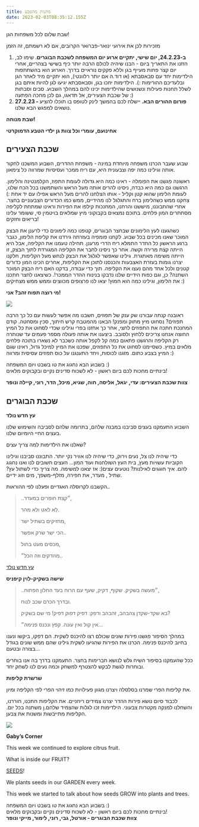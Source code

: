 ```yaml
---
title: מתנות מהטבע
date: 2023-02-03T08:35:12.155Z
---
```

<!--StartFragment-->

שבת שלום לכל משפחות הגן! 

מזכירות לכן את אירועי ינואר-פברואר הקרובים, אם לא רשמתם, זה הזמן

1. **ב-24.2.23, יום שישי, יתקיים ארוע יום המשפחה לשכבת הבוגרים**. שימו לב, הזזנו את התאריך ביום - הבנו שיהיה לכולם הרבה יותר כיף בשישי בצהריים, אחרי יום קצר פחות מעייף בגן וללא פקקים נוראיים בדרך. הארוע הוא בהשתתפות הילדימות יחד עם סבאסבתא (או דוד.ה אם יותר רלוונטי), הוא יתקיים מיד לאחר הגן ובלעדיכם ההורימות :). הילדימות יחכו בגן, וסבאסבתא יגיעו לגן להיות איתם בגן לשלל תחנות פעילות ונשנושים שהילדימות יכינו להם במהלך השבוע. סבים וסבתות של שכבת הצעירים, אל תדאגו, גם לכן מחכה הפתעה :)
2. **27.2.23 - פורום ההורים הבא.** יישלח לכם בהמשך לינק לטופס בו תוכלו להציע נושאים למפגש הבא שלנו.

**שבת מנוחה!**

**אחינועם, עומרי וכל צוות גן ילדי הטבע הדמוקרטי**

## **שכבת הצעירים**

שבוע שעבר הכרנו משפחה מיוחדת במינה - משפחת ההדרים, השבוע המשכנו לחקור אותה וגילינו כמה יפה וצבעונית היא, עם ריח ממכר ועסיסיות שמרווה כל צימאון.

ראשונה פגשנו את הפומלה - ראינו כמה היא גדולה לעומת התפוז, הקלמנטינה והלימון. הרגשנו גם כמה היא כבדה, ניסינו להרים אותה מעל הראש והשתמשנו בכל הכח שלנו, לעומת הלימון שהוא קטן וקליל - אותו הצלחנו להרים מעל הראש אפילו עם יד אחת :) צחקנו ממש כשהלימון ברח והתגלגל לנו מהידיים, ממש כמו הכדורים הצבעוניים בחצר. אחרי שהתבוננו, מיששנו והרחנו, המחנכות קילפו את הפירות וראינו שמתחת לקליפה מסתתרים המון פלחים. בתוכם נמצאים בקבוקוני מיץ שמלאים בויטמין סי, ששומר עלינו בריאים וחזקים!



כשהגענו לעץ הלימונים שבחצר הבוגרים, קטפנו כמה לימונים כדי לרענן את הבצק המוכר שאנו מכינים בכל שבוע. לקחנו פומפיה בעזרתה גירדנו את קליפת הלימון, כגבר ברגע הראשון כל החדר התמלא ריח הדרי מרענן. תחילה טעמנו את הקליפה, אבל היא הייתה קצת מרירה וקשה. אחר כך ניסינו לחבר את הקליפה המגורדת לתוך הבצק, זו הייתה משימה מאתגרת. גילינו שאפשר לגלגל את הבצק לנחש מעל הקליפות, חלקנו יצרנו גומות בעזרת האצבעות והכנסנו לתוכן את הקליפות, אחרים הכינו המון כדורים קטנים ולכל אחד מהם נעצו את הקליפה. תוך כדי עבודה, בדקנו האם ריח הבצק המוכר השתנה? כן, וגם כפות הידיים שלנו נדבקו בנינוח ההדר הממכר!. כשיצאנו לחצר חתכנו את הלימון, וגילינו כמה הוא חמוץ! יצאו לנו פרצופים מכווצים וממש ממש מצחיקים :)



**מי רוצה תפוח זהב? אני!** 

![](/assets/pics/uploads/סחיטת-תפוזים-ילדי-הטבע.jpg)

ראובנה קנתה עבורנו שק ענק של תפוזים, חשבנו מה אפשר לעשות עם כל כך הרבה תפוזים? נסחוט מיץ מתוק ומפנק! הבאנו מהמטבח קרש חיתוך, סכין ומסחטה. קודם המחנכת חתכה את התפוזים לחצי, אחר כך אחזנו בפרי וגילינו שכדי לסחוט את כל המיץ החוצה אנחנו צריכים ללחוץ ולסובב. ביצענו את אותה פעולה מספר פעמים עד שנותרה רק הקליפה והרגשנו פתאום כמה קל לקפל אותה כשכבר לא נשארו בתוכה פלחים מלאים במיץ. כשסיימנו לסחוט את כל התפוזים, שפכנו את המיץ למיכל גדול, ראינו שגם המיץ בצבע כתום. מזגנו לכוסות, ויחד התענגנו על כוס תפוזים עסיסית ומרווה :)

בשבוע הבא נחגוג את טו בשבט ויום המשפחה :)\
בינתיים מחכות לכם ביום ראשון - לא לשכוח סדינים נקיים ובקבוקים מלאים!

**צוות שכבת הצעירים: עדי, יגאל, אליסה, חוה, שגיא, מיכל, הדר, רוני, קיילה ונופר**

## **שכבת הבוגרים**

**עץ חדש נולד**

השבוע התעמקנו בעצים סביבנו במבנה שלהם, בתרומה שלהם לסביבה והשימוש שלנו בעצים החיי היומיום שלנו.

שאלנו את הילדימות למה צריך עצים?

כדי שיהיה לנו צל, נעים וירוק, כדי שיהיה לנו אוויר נקי יותר. התבוננו סביבנו וגילינו הקוביות עשויות מעץ, בית העץ השולחנות ועוד המון… העצים חשובים לנו ואנו נחגוג להם. איך חוגגים לאילנות? נוטעים עצים(: אז יצאנו למשימה. מה צריך כדי לשתול עץ? שתיל , מעדר, את חפירה, מזלף-משפך, מים וזוג ידיים.

הקשבנו לקרוסלה האגדיים ופעלנו לפי ההוראות.. 

> ..״קצת חופרים במעדר, 
>
> לא לאט ולא מהר. 
>
> מחזיקים בשתיל ישר, 
>
> הכי ישר שרק אפשר..
>
> מכסים מעט בחול, 
>
> מהדקים וזה הכל״..

[עץ חדש נולד](https://youtu.be/fxsINVc-Doc)



**שישה בשקיק-לוין קיפניס**

> ..״מעשה בשקיק. שקוף, דקיק, שעף עם הרוח בעד החלון הפתוח,
>
> ובדרך הכרם שכב לנוח.
>
> בא שקד-שקדן צהבהב, זהבהב ודפק: דפיק דפוק דפיק! מי שם בשקיק?
>
> אין קול ואין עונה. קפץ ונכנס פנימה״… 

במהלך הסיפור פגשנו פירות שונים שכולם רצו להיכנס לשקית. הם דפקו, ביקשו ונענו בחיוב להיכנס פנימה. הכרנו את הפירות שהגיעו לשקית גילינו שהם ממש שונים בגודל בצורה ובטעם…

ככל שהעמקנו בסיפור השיח גלש לנושא חברימות בחצר. התעמקנו בדרך בה אנו בוחרים ובוחרות לגשת לבקש להצטרף למשחק וכמה נעים לנו לשחק יחד.



**שרשרת קליפות**

את קליפות הפרי שמרנו בסלסלה ויצרנו מגוון פעילויות כמו זיהוי הפרי לפי הקליפה ומיון.

לכבוד סיום נושא פירות ההדר יצרנו צמידים ריחניים. את הקליפות חתכנו, חוררנו, והשחלנו למנקה מקטרות צבעוני. הילדימות זכו לגלות שהצמיד שלהם.ן משתנה בכל יום. הקליפות מתייבשות ומשנות את צבען.

![](/assets/pics/uploads/קליפות-תפוזים-ילדי-הטבע.jpg)

**Gaby’s Corner**

This week we continued to explore citrus fruit.

What is inside our FRUIT?

[SEEDS](https://www.youtube.com/watch?v=ui6fbGwpMhE)! 

We plants seeds in our GARDEN every week.

This week we started to talk about how seeds GROW into plants and trees.

בשבוע הבא נחגוג את טו בשבט ויום המשפחה :)\
בינתיים מחכות לכם ביום ראשון - לא לשכוח סדינים נקיים ובקבוקים מלאים!\
**צוות שכבת הבוגרים - אורטל, גבי, רוני, לימור, מייקי ונופר**

<!--EndFragment-->